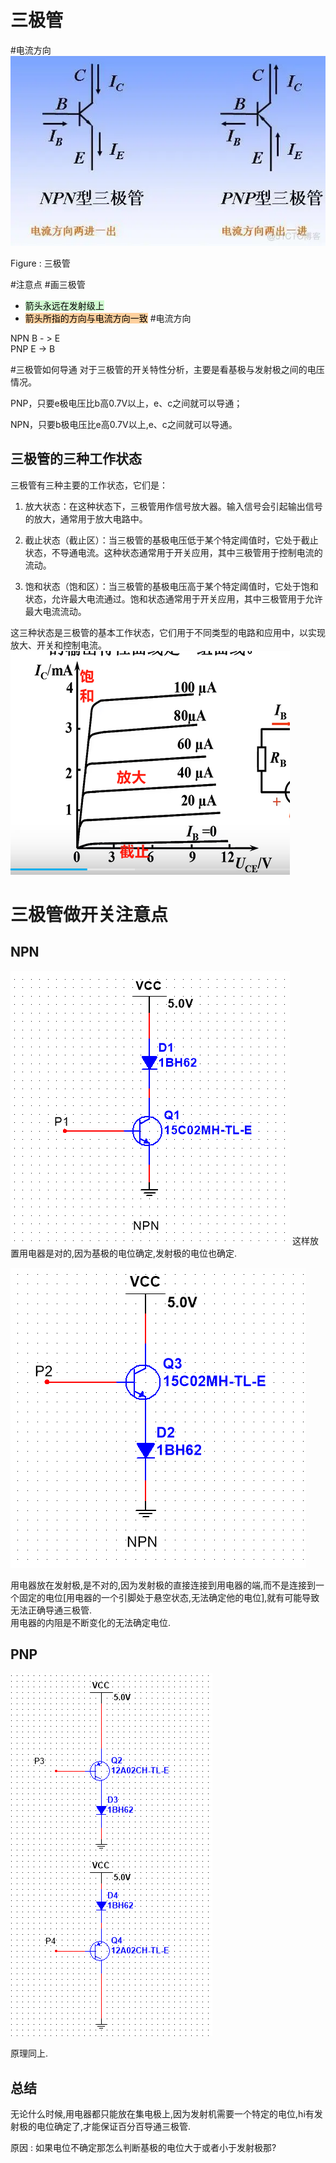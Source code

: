 
# 三极管
#电流方向
![](assets/Pasted%20image%2020231112112326.png)

Figure : 三极管  

#注意点 #画三极管

- <mark style="background: #BBFABBA6;">箭头永远在发射级上</mark>
- <mark style="background: #FFB86CA6;">箭头所指的方向与电流方向一致</mark>
#电流方向

NPN B - > E  
PNP  E -> B

#三极管如何导通
对于三极管的开关特性分析，主要是看基极与发射极之间的电压情况。  

PNP，只要e极电压比b高0.7V以上，e、c之间就可以导通；  

NPN，只要b极电压比e高0.7V以上,e、c之间就可以导通。  

## 三极管的三种工作状态
  
三极管有三种主要的工作状态，它们是：  

1.  放大状态：在这种状态下，三极管用作信号放大器。输入信号会引起输出信号的放大，通常用于放大电路中。
    
2.  截止状态（截止区）：当三极管的基极电压低于某个特定阈值时，它处于截止状态，不导通电流。这种状态通常用于开关应用，其中三极管用于控制电流的流动。
    
3.  饱和状态（饱和区）：当三极管的基极电压高于某个特定阈值时，它处于饱和状态，允许最大电流通过。饱和状态通常用于开关应用，其中三极管用于允许最大电流流动。
    

这三种状态是三极管的基本工作状态，它们用于不同类型的电路和应用中，以实现放大、开关和控制电流。
![](assets/Pasted%20image%2020231112112540.png)

# 三极管做开关注意点

## NPN

  
![NPN 用电器放在集电极](assets/截图_20231206094340.png)
这样放置用电器是对的,因为基极的电位确定,发射极的电位也确定.  

![NPN用电器放在发射极](assets/截图_20231206094415.png)

用电器放在发射极,是不对的,因为发射极的直接连接到用电器的端,而不是连接到一个固定的电位[用电器的一个引脚处于悬空状态,无法确定他的电位],就有可能导致无法正确导通三极管.  
用电器的内阻是不断变化的无法确定电位.


## PNP
![PNP做开关](assets/截图_20231206094638.png)

原理同上.

## 总结
无论什么时候,用电器都只能放在集电极上,因为发射机需要一个特定的电位,hi有发射极的电位确定了,才能保证百分百导通三极管.   

原因 : 如果电位不确定那怎么判断基极的电位大于或者小于发射极那?  


